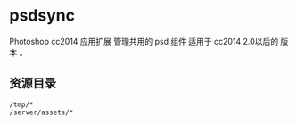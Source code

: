# psdsync

Photoshop cc2014 应用扩展   管理共用的 psd 组件  适用于 cc2014 2.0以后的 版本 。


## 资源目录

```
/tmp/*
/server/assets/*
```